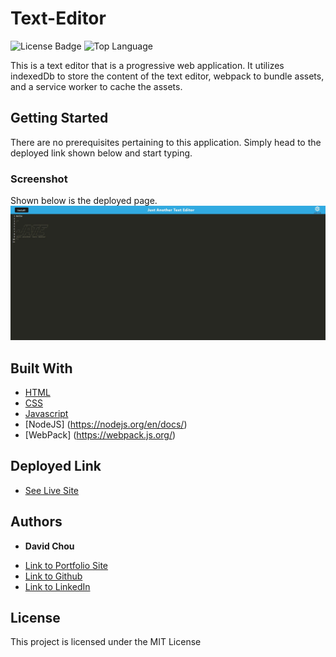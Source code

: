 # Text-Editor

![License Badge](https://img.shields.io/github/license/dazedchou/text-editor) ![Top Language](https://img.shields.io/github/languages/top/dazedchou/text-editor)

This is a text editor that is a progressive web application. It utilizes indexedDb to store the content of the text editor, webpack to bundle assets, and a service worker to cache the assets.

## Getting Started

There are no prerequisites pertaining to this application. Simply head to the deployed link shown below and start typing.

### Screenshot

Shown below is the deployed page.
![](./Screenshot_1.jpg)

## Built With

* [HTML](https://developer.mozilla.org/en-US/docs/Web/HTML)
* [CSS](https://developer.mozilla.org/en-US/docs/Web/CSS)
* [Javascript](https://developer.mozilla.org/en-US/docs/Web/JavaScript)
* [NodeJS] (https://nodejs.org/en/docs/)
* [WebPack] (https://webpack.js.org/)

## Deployed Link

* [See Live Site](https://boiling-inlet-17978.herokuapp.com/)


## Authors

* **David Chou** 

- [Link to Portfolio Site](https://dazedchou.github.io/Portfolio/)
- [Link to Github](https://github.com/dazedchou)
- [Link to LinkedIn](https://www.linkedin.com/in/davidchou99)


## License

This project is licensed under the MIT License 

